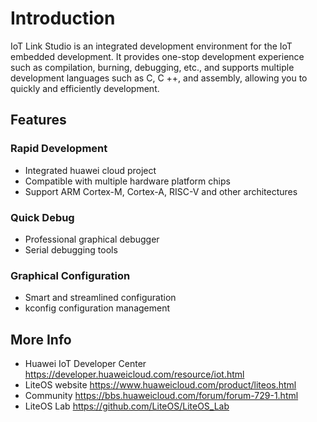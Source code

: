 # Introduction

IoT Link Studio is an integrated development environment for the IoT embedded development. It provides one-stop development experience such as compilation, burning, debugging, etc., and supports multiple development languages such as C, C ++, and assembly, allowing you to quickly and efficiently development.

## Features

### Rapid Development
* Integrated huawei cloud project
* Compatible with multiple hardware platform chips
* Support ARM Cortex-M, Cortex-A, RISC-V and other architectures

### Quick Debug
* Professional graphical debugger
* Serial debugging tools

### Graphical Configuration
* Smart and streamlined configuration
* kconfig configuration management

## More Info
* Huawei IoT Developer Center https://developer.huaweicloud.com/resource/iot.html
* LiteOS website https://www.huaweicloud.com/product/liteos.html
* Community https://bbs.huaweicloud.com/forum/forum-729-1.html
* LiteOS Lab https://github.com/LiteOS/LiteOS_Lab
